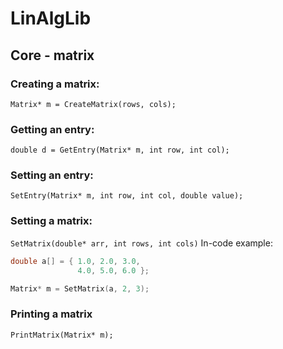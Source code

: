 # LinAlgLib

## Core - matrix
### Creating a matrix:
`Matrix* m = CreateMatrix(rows, cols);`

### Getting an entry:
`double d = GetEntry(Matrix* m, int row, int col);`

### Setting an entry:
`SetEntry(Matrix* m, int row, int col, double value);`

### Setting a matrix:
`SetMatrix(double* arr, int rows, int cols)`
In-code example:
```c
double a[] = { 1.0, 2.0, 3.0, 
			   4.0, 5.0, 6.0 };

Matrix* m = SetMatrix(a, 2, 3);
```
### Printing a matrix
`PrintMatrix(Matrix* m);`